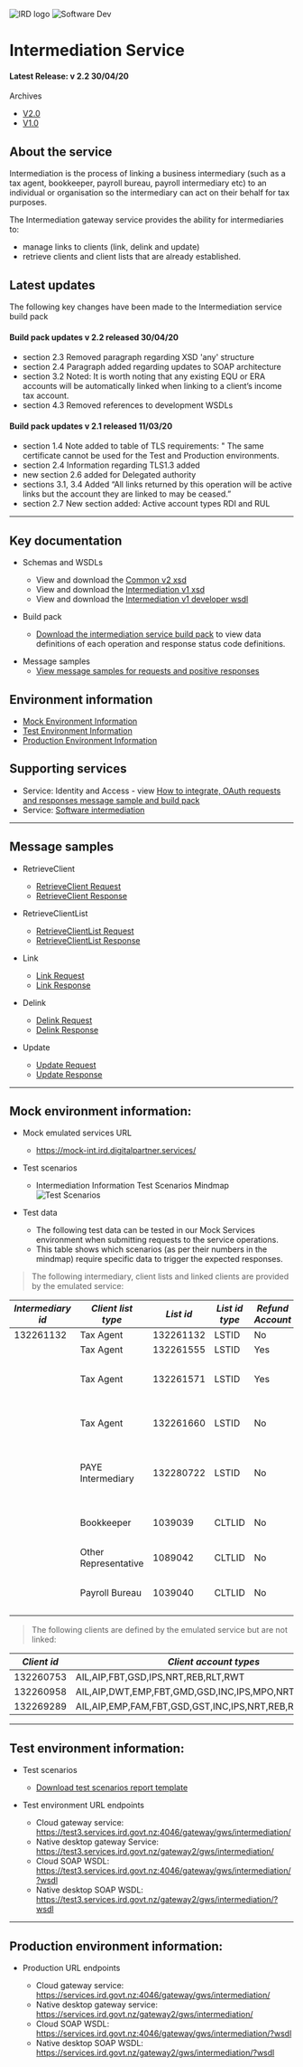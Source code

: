 ![IRD logo](../Images/IRlogo.gif)
![Software Dev](../Images/SoftwareDev.png)

# Intermediation Service

#### Latest Release: v 2.2 30/04/20

Archives
* [V2.0 ](./Archive/20200402%20v2.01)
* [V1.0 ](./Archive/20180413%20v1.0)

## About the service

Intermediation is the process of linking a business intermediary (such as a tax agent, 
bookkeeper, payroll bureau, payroll intermediary etc) to an individual or organisation 
so the intermediary can act on their behalf for tax purposes. 

The Intermediation gateway service provides the ability for intermediaries to:
- manage links to clients (link, delink and update) 
- retrieve clients and client lists that are already established.

## Latest updates

The following key changes have been made to the Intermediation service build pack

#### Build pack updates v 2.2 released 30/04/20
- section 2.3 Removed paragraph regarding XSD 'any' structure
- section 2.4 Paragraph added regarding updates to SOAP architecture
- section 3.2 Noted: It is worth noting that any existing EQU or ERA accounts will be automatically linked when linking to a client’s income tax account.
- section 4.3 Removed references to development WSDLs

#### Build pack updates v 2.1 released 11/03/20
- section 1.4 Note added to table of TLS requirements: " The same certificate cannot be used for the Test and Production environments.
- section 2.4 Information regarding TLS1.3 added
- new section 2.6 added for Delegated authority
- sections 3.1, 3.4 Added “All links returned by this operation will be active links but the account they are linked to may be ceased.”
- section 2.7 New section added: Active account types RDI and RUL

--------------------
## Key documentation

- Schemas and WSDLs
	- View and download the [Common v2 xsd](../Common%20XSD/Common.v2.xsd)
	- View and download the [Intermediation v1 xsd](Intermediation.v1.xsd)
	- View and download the [Intermediation v1 developer wsdl](IntermediationDevWsdl.v1.wsdl)
	
- Build pack
	- [Download the intermediation service build pack](Gateway%20Services%20Build%20Pack%20-%20Intermediation%20Service.pdf) to view data definitions of each operation and response status code definitions.
	
* Message samples
	* [View message samples for requests and positive responses](#Message-samples)

## Environment information

- [Mock Environment Information](#Mock-environment-information)
- [Test Environment Information](#Test-environment-information)
- [Production Environment Information](#Production-environment-information)

## Supporting services

* Service: Identity and Access - view [How to integrate, OAuth requests and responses message sample and build pack](../Identity%20and%20Access/)
* Service: [Software intermediation](../Service%20-%20Software%20Intermediation/)

------
## Message samples

* RetrieveClient
	* [RetrieveClient Request](sample%20messages/RetrieveClient-request.xml)
	* [RetrieveClient Response](sample%20messages/RetrieveClient-response.xml)

* RetrieveClientList
	* [RetrieveClientList Request](sample%20messages/RetriveClientList-request.xml)
	* [RetrieveClientList Response](sample%20messages/RetriveClientList-response.xml)

* Link
	* [Link Request](sample%20messages/Link-request.xml)
	* [Link Response](sample%20messages/Link-response.xml)

* Delink
	* [Delink Request](sample%20messages/Delink-request.xml)
	* [Delink Response](sample%20messages/Delink-response.xml)

* Update
	* [Update Request](sample%20messages/Update-request.xml)
	* [Update Response](sample%20messages/Update-response.xml)

-----------------
## Mock environment information:

* Mock emulated services URL
	* https://mock-int.ird.digitalpartner.services/

* Test scenarios
	- Intermediation Information Test Scenarios Mindmap
	![Test Scenarios](images/Intermediation-test-scenarios.png)

* Test data
	* The following test data can be tested in our Mock Services environment when submitting requests to the service operations.
	* This table shows which scenarios (as per their numbers in the mindmap) require specific data to trigger the expected responses.

> The following intermediary, client lists and linked clients are provided by the emulated service:

| *Intermediary id* | *Client list type* | *List id* | *List id type* | *Refund Account* | *Client Id* | *Linked* |
| --- | --- | --- | --- | --- | --- | --- | 
|132261132|Tax Agent|132261132|LSTID|No|132260737|AIL,AIP,EMP,FAM,FBT,GSD,GST,INC,IPS,NRT,REB,RLT,RWT,SLS|
| |Tax Agent|132261555|LSTID|Yes|132260818|AIL,AIP,DWT,EMP,FBT,GMD,GSD,GST,INC,IPS,MPO,NRT,PIE,RLT,RWT|
| | | | | | 132260806|REB|
| | Tax Agent|132261571|LSTID|Yes|132260753|master,GST,INC|
| | | | | | 132260774|EMP|
| | | | | | 132260806|FBT|
| | Tax Agent|132261660|LSTID|No|083230304|GST|
| | | | | | 132293525| CRS,FAT |
| | | | | |085078534 | PRS | 077415807 | EMP |
| | PAYE Intermediary | 132280722 | LSTID | No | 077415807 | EMP |
| | | | | | 132260753 | EMP |
| | | | | | 132260806 | EMP |
| | Bookkeeper | 1039039 | CLTLID | No | 077415807 | EMP |
| | | | | | 132260806 | INC | 
| | Other Representative | 1089042 | CLTLID | No | 077415807 | EMP |
| | | | | | 132260806 | NRT | 
| | Payroll Bureau | 1039040 | CLTLID | No | 077415807 | EMP |
| | | | | | 132260806| EMP |	

> The following clients are defined by the emulated service but are not linked:

| *Client id* | *Client account types* |
| --- | --- | 
| 132260753| AIL,AIP,FBT,GSD,IPS,NRT,REB,RLT,RWT |
| 132260958 | AIL,AIP,DWT,EMP,FBT,GMD,GSD,INC,IPS,MPO,NRT,PIE,RLT,RWT |
| 132269289 | AIL,AIP,EMP,FAM,FBT,GSD,GST,INC,IPS,NRT,REB,RWT,SLS |





-----------------
## Test environment information:

* Test scenarios
	- [Download test scenarios report template](Intermediation%20Service%20-%20Test%20Scenarios%20Report%20Template.docx)

* Test environment URL endpoints

	* Cloud gateway service: https://test3.services.ird.govt.nz:4046/gateway/gws/intermediation/
	* Native desktop gateway Service: https://test3.services.ird.govt.nz/gateway2/gws/intermediation/
	* Cloud SOAP WSDL: https://test3.services.ird.govt.nz:4046/gateway/gws/intermediation/?wsdl
	* Native desktop SOAP WSDL: https://test3.services.ird.govt.nz/gateway2/gws/intermediation/?wsdl

-----------------
## Production environment information:

* Production URL endpoints

	- Cloud gateway service: https://services.ird.govt.nz:4046/gateway/gws/intermediation/
	- Native desktop gateway service: https://services.ird.govt.nz/gateway2/gws/intermediation/
	- Cloud SOAP WSDL: https://services.ird.govt.nz:4046/gateway/gws/intermediation/?wsdl
	- Native desktop SOAP WSDL: https://services.ird.govt.nz/gateway2/gws/intermediation/?wsdl